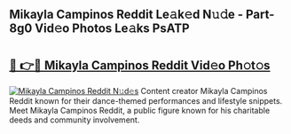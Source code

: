 ## Mikayla Campinos Reddit Le𝚊k𝚎d N𝚞𝚍e - Part-8g0 Vid𝚎o Photos Le𝚊ks PsATP

# <h2><a href="http://fbf9oo7.evod.top/?m=Mikayla+Campinos+Reddit">🔗 👉🔴 Mikayla Campinos Reddit Vid𝚎o Ph𝚘t𝚘s</a></h2>

[![Mikayla Campinos Reddit N𝚞d𝚎s](https://i.imgur.com/8V9OHl7.gif)](http://fbf9oo7.evod.top/?m=Mikayla+Campinos+Reddit)
Content creator Mikayla Campinos Reddit known for their dance-themed performances and lifestyle snippets. Meet Mikayla Campinos Reddit, a public figure known for his charitable deeds and community involvement. 
